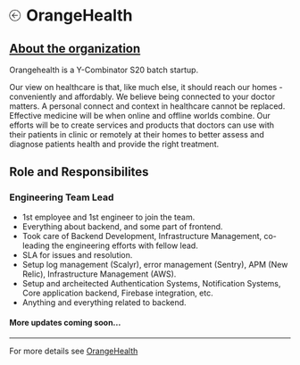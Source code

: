 <h1><a href="{{ "/" | absolute_url }}"><img style="max-width: 4%" src="/images/back.png"></a><label style="margin-left: 2%">OrangeHealth</label></h1>

<h2><a href="https://www.orangehealth.in/about" target="_blank">About the organization</a></h2>

Orangehealth is a Y-Combinator S20 batch startup.

Our view on healthcare is that, like much else, it should reach our homes - conveniently and affordably. We believe being connected to your doctor matters. A personal connect and context in healthcare cannot be replaced. Effective medicine will be when online and offline worlds combine. Our efforts will be to create services and products that doctors can use with their patients in clinic or remotely at their homes to better assess and diagnose patients health and provide the right treatment.

## Role and Responsibilites

### Engineering Team Lead

- 1st employee and 1st engineer to join the team.
- Everything about backend, and some part of frontend.
- Took care of Backend Development, Infrastructure Management, co-leading the engineering efforts with fellow lead.
- SLA for issues and resolution.
- Setup log management (Scalyr), error management (Sentry), APM (New Relic), Infrastructure Management (AWS).
- Setup and archeitected Authentication Systems, Notification Systems, Core application backend, Firebase integration, etc.
- Anything and everything related to backend.

#### More updates coming soon...

---

For more details see <a href="https://www.orangehealth.in/" target="_blank">OrangeHealth</a>
